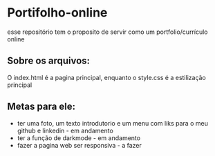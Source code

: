# Portifolho-online
esse repositório tem o proposito de servir como um portfolio/currículo online

## Sobre os arquivos:

O index.html é a pagina principal, enquanto o style.css é a estilização principal

## Metas para ele:
- ter uma foto, um texto introdutorio e um menu com liks para o meu github e linkedin - em andamento
- ter a função de darkmode - em andamento
- fazer a pagina web ser responsiva - a fazer
